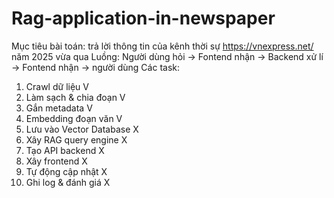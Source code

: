 # Rag-application-in-newspaper
Mục tiêu bài toán: trả lời thông tin của kênh thời sự https://vnexpress.net/ năm 2025 vừa qua
Luồng: Người dùng hỏi -> Fontend nhận -> Backend xử lí -> Fontend nhận -> người dùng
Các task: 
1. Crawl dữ liệu                   V
2. Làm sạch & chia đoạn            V
3. Gắn metadata                    V
4. Embedding đoạn văn              V
5. Lưu vào Vector Database         X
6. Xây RAG query engine            X
7. Tạo API backend                 X
8. Xây frontend                    X
9. Tự động cập nhật                X
10. Ghi log & đánh giá             X